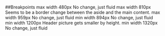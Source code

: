 ##Breakpoints
max width 480px
No change, just fluid
max width 810px
Seems to be a border change between the aside and the main content.
max width 959px
No change, just fluid
min width 894px
No change, just fluid
min width 1200px
Header picture gets smaller by height.
min width 1320px
No change, just fluid
